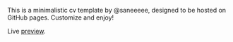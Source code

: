 This is a minimalistic cv template by @saneeeee, designed to be hosted on GitHub pages. Customize and enjoy!

Live [preview](https://saneeeee.github.io/cv-template/).
